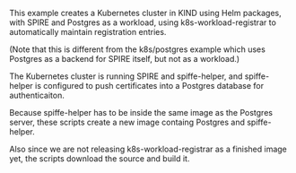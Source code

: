 This example creates a Kubernetes cluster in KIND using Helm packages, with SPIRE and
Postgres as a workload, using k8s-workload-registrar to automatically maintain registration
entries.

(Note that this is different from the k8s/postgres example which uses Postgres as a backend
for SPIRE itself, but not as a workload.)
 
The Kubernetes cluster is running SPIRE and spiffe-helper, and spiffe-helper is configured
to push certificates into a Postgres database for authenticaiton. 

Because spiffe-helper has to be inside the same image as the Postgres server, these scripts
create a new image containg Postgres and spiffe-helper.

Also since we are not releasing k8s-workload-registrar as a finished image yet, the scripts
download the source and build it. 

